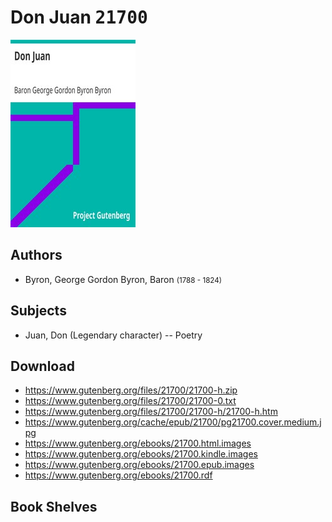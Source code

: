 # Don Juan <kbd>21700</kbd>

![](./cover.medium.jpg "")

## Authors


 - Byron, George Gordon Byron, Baron <small>(1788 - 1824)</small>

## Subjects


 - Juan, Don (Legendary character) -- Poetry

## Download


 - https://www.gutenberg.org/files/21700/21700-h.zip
 - https://www.gutenberg.org/files/21700/21700-0.txt
 - https://www.gutenberg.org/files/21700/21700-h/21700-h.htm
 - https://www.gutenberg.org/cache/epub/21700/pg21700.cover.medium.jpg
 - https://www.gutenberg.org/ebooks/21700.html.images
 - https://www.gutenberg.org/ebooks/21700.kindle.images
 - https://www.gutenberg.org/ebooks/21700.epub.images
 - https://www.gutenberg.org/ebooks/21700.rdf

## Book Shelves


